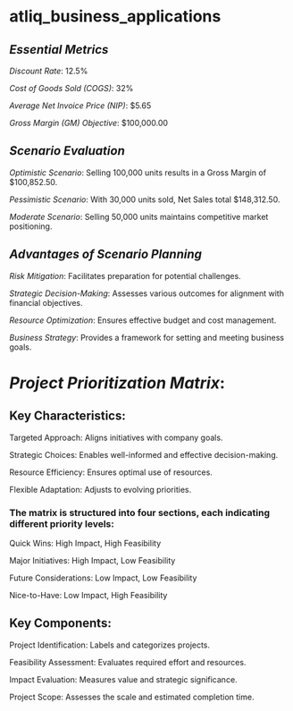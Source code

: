 # atliq_business_applications

## *Essential Metrics*

*Discount Rate*: 12.5%

*Cost of Goods Sold (COGS)*: 32%

*Average Net Invoice Price (NIP)*: $5.65

*Gross Margin (GM) Objective*: $100,000.00

## *Scenario Evaluation*

*Optimistic Scenario*: Selling 100,000 units results in a Gross Margin of $100,852.50.

*Pessimistic Scenario*: With 30,000 units sold, Net Sales total $148,312.50.

*Moderate Scenario*: Selling 50,000 units maintains competitive market positioning.

## *Advantages of Scenario Planning*

*Risk Mitigation*: Facilitates preparation for potential challenges.

*Strategic Decision-Making*: Assesses various outcomes for alignment with financial objectives.

*Resource Optimization*: Ensures effective budget and cost management.

*Business Strategy*: Provides a framework for setting and meeting business goals.



# *Project Prioritization Matrix*:


## Key Characteristics:

Targeted Approach: Aligns initiatives with company goals.

Strategic Choices: Enables well-informed and effective decision-making.

Resource Efficiency: Ensures optimal use of resources.

Flexible Adaptation: Adjusts to evolving priorities.

### The matrix is structured into four sections, each indicating different priority levels:

Quick Wins: High Impact, High Feasibility

Major Initiatives: High Impact, Low Feasibility

Future Considerations: Low Impact, Low Feasibility

Nice-to-Have: Low Impact, High Feasibility

 ## Key Components:

Project Identification: Labels and categorizes projects.

Feasibility Assessment: Evaluates required effort and resources.

Impact Evaluation: Measures value and strategic significance.

Project Scope: Assesses the scale and estimated completion time.   
